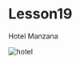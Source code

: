 # Lesson19

Hotel Manzana

![hotel](https://user-images.githubusercontent.com/30910230/58812899-6653e280-862b-11e9-867f-44d42ef063fa.gif)
